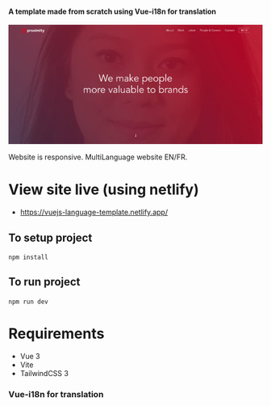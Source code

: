 #### A template made from scratch using Vue-i18n for translation

<img src="public/hangar.png"/>

Website is responsive.
MultiLanguage website EN/FR.

# View site live (using netlify)

- https://vuejs-language-template.netlify.app/

## To setup project

```
npm install
```

## To run project

```
npm run dev
```

# Requirements

- Vue 3
- Vite
- TailwindCSS 3

### Vue-i18n for translation
